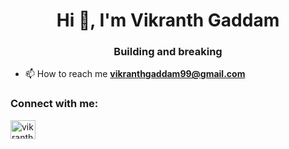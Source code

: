 <h1 align="center">Hi 👋, I'm Vikranth Gaddam</h1>
<h3 align="center">Building and breaking</h3>



- 📫 How to reach me **vikranthgaddam99@gmail.com**

<h3 align="left">Connect with me:</h3>
<p align="left">
<a href="https://linkedin.com/in/vikranth-gaddam-540b37129" target="blank"><img align="center" src="https://raw.githubusercontent.com/rahuldkjain/github-profile-readme-generator/master/src/images/icons/Social/linked-in-alt.svg" alt="vikranth-gaddam-540b37129" height="30" width="40" /></a>
</p>
